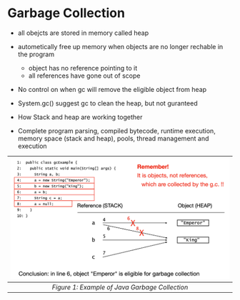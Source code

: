 # Garbage Collection
- all obejcts are stored in memory called heap
- autometically free up memory when objects are no longer rechable in the program
    - object has no reference pointing to it
    - all references have gone out of scope
- No control on when gc will remove the eligible object from heap
- System.gc() suggest gc to clean the heap, but not guranteed
  
- How Stack and heap are working together
- Complete program parsing, compiled bytecode, runtime execution, memory space (stack and heap), pools, thread management and execution


| ![GC Example](./_img/memory_gc_example_1.png) |
|:-----------------------------------------------------------------------------------------:|
| *Figure 1: Example of Java Garbage Collection*                                                 |


